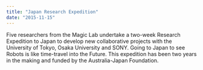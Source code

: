```yaml
---
title: "Japan Research Expedition"
date: "2015-11-15"
---
```

Five researchers from the Magic Lab undertake a two-week Research Expedition to Japan to develop new collaborative projects with the University of Tokyo, Osaka University and SONY. Going to Japan to see Robots is like time-travel into the Future. This expedition has been two years in the making and funded by the Australia-Japan Foundation.